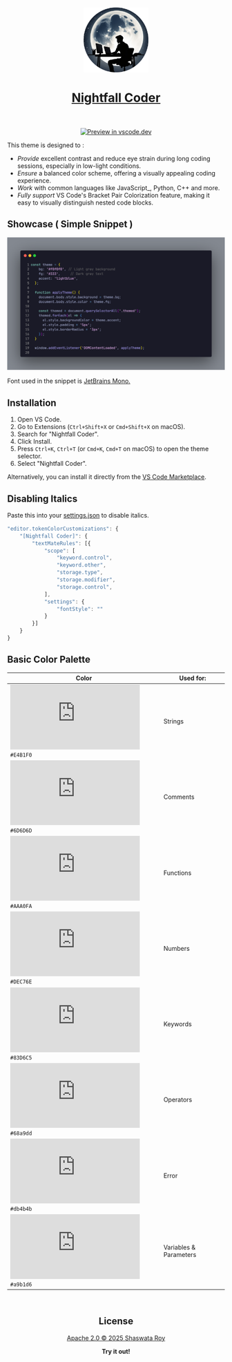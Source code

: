 <br>

<div align="center">
  <img src="https://raw.githubusercontent.com/MugenRoy/nightfall-coder-vscode-theme/main/icon.png" alt="logo" width="150" height="150">

<br>

# [Nightfall Coder](https://marketplace.visualstudio.com/items?itemName=mugen.nightfall-coder) <br> <br>
</div>

<div align="center">

[![Preview in vscode.dev](https://img.shields.io/badge/preview%20in-vscode.dev-blue)](https://vscode.dev/theme/mugen.nightfall-coder/Nightfall%20Coder)

</div>
This theme is designed to :

-   _Provide_ excellent contrast and reduce eye strain during long coding sessions, especially in low-light conditions.
-   _Ensure_ a balanced color scheme, offering a visually appealing coding experience.
-   _Work_ with common languages like JavaScript_, Python, C++ and more.
-   _Fully support_ VS Code's Bracket Pair Colorization feature, making it easy to visually distinguish nested code blocks.

## Showcase ( Simple Snippet )

![Screenshot](https://raw.githubusercontent.com/MugenRoy/nightfall-coder-vscode-theme/main/images/javascript.png)

Font used in the snippet is [JetBrains Mono.](https://www.jetbrains.com/lp/mono/)

## Installation

1. Open VS Code.
2. Go to Extensions (`Ctrl+Shift+X` or `Cmd+Shift+X` on macOS).
3. Search for "Nightfall Coder".
4. Click Install.
5. Press `Ctrl+K`, `Ctrl+T` (or `Cmd+K`, `Cmd+T` on macOS) to open the theme selector.
6. Select "Nightfall Coder".

Alternatively, you can install it directly from the [VS Code Marketplace](https://marketplace.visualstudio.com/items?itemName=mugen.nightfall-coder).


## Disabling Italics
Paste this into your [settings.json](https://code.visualstudio.com/docs/getstarted/settings#_settings-file-locations) to disable italics.

```javascript
"editor.tokenColorCustomizations": {
    "[Nightfall Coder]": { 
        "textMateRules": [{
            "scope": [
                "keyword.control",
                "keyword.other",
                "storage.type", 
                "storage.modifier", 
                "storage.control",
            ],
            "settings": {
                "fontStyle": ""
            }
        }]
    }
}
```

## Basic Color Palette

 Color                                                                                      | Used for:                                                 |
 --------------------------------------------------------------------------------------------- | --------------------------------------------------------- |
![#E4B1F0](https://www.colorbook.io/imagecreator.php?hex=E4B1F0&width=15&height=15) `#E4B1F0` | Strings                                                   |  
![#6D6D6D](https://www.colorbook.io/imagecreator.php?hex=6D6D6D&width=15&height=15) `#6D6D6D` | Comments                                                  |
![#AAA0FA](https://www.colorbook.io/imagecreator.php?hex=AAA0FA&width=15&height=15) `#AAA0FA` | Functions                                                 |
![#DEC76E](https://www.colorbook.io/imagecreator.php?hex=DEC76E&width=15&height=15) `#DEC76E` | Numbers                                             |
![#83D6C5](https://www.colorbook.io/imagecreator.php?hex=83D6C5&width=15&height=15) `#83D6C5` | Keywords                                                  |
![#68a9dd](https://www.colorbook.io/imagecreator.php?hex=68a9dd&width=15&height=15) `#68a9dd` | Operators                                                 |
![#db4b4b](https://www.colorbook.io/imagecreator.php?hex=db4b4b&width=15&height=15) `#db4b4b` | Error                                                     |
![#a9b1d6](https://www.colorbook.io/imagecreator.php?hex=a9b1d6&width=15&height=15) `#a9b1d6` | Variables & Parameters                                   |

<br>

<div align="center"> 

## License

[Apache 2.0 © 2025 Shaswata Roy](./LICENSE)

**Try it out!**

</div>